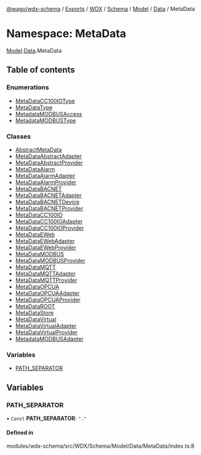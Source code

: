 [@wago/wdx-schema](../README.md) / [Exports](../modules.md) / [WDX](WDX.md) / [Schema](WDX.Schema.md) / [Model](WDX.Schema.Model.md) / [Data](WDX.Schema.Model.Data.md) / MetaData

# Namespace: MetaData

[Model](WDX.Schema.Model.md).[Data](WDX.Schema.Model.Data.md).MetaData

## Table of contents

### Enumerations

- [MetaDataCC100IOType](../enums/WDX.Schema.Model.Data.MetaData.MetaDataCC100IOType.md)
- [MetaDataType](../enums/WDX.Schema.Model.Data.MetaData.MetaDataType.md)
- [MetadataMODBUSAccess](../enums/WDX.Schema.Model.Data.MetaData.MetadataMODBUSAccess.md)
- [MetadataMODBUSType](../enums/WDX.Schema.Model.Data.MetaData.MetadataMODBUSType.md)

### Classes

- [AbstractMetaData](../classes/WDX.Schema.Model.Data.MetaData.AbstractMetaData.md)
- [MetaDataAbstractAdapter](../classes/WDX.Schema.Model.Data.MetaData.MetaDataAbstractAdapter.md)
- [MetaDataAbstractProvider](../classes/WDX.Schema.Model.Data.MetaData.MetaDataAbstractProvider.md)
- [MetaDataAlarm](../classes/WDX.Schema.Model.Data.MetaData.MetaDataAlarm.md)
- [MetaDataAlarmAdapter](../classes/WDX.Schema.Model.Data.MetaData.MetaDataAlarmAdapter.md)
- [MetaDataAlarmProvider](../classes/WDX.Schema.Model.Data.MetaData.MetaDataAlarmProvider.md)
- [MetaDataBACNET](../classes/WDX.Schema.Model.Data.MetaData.MetaDataBACNET.md)
- [MetaDataBACNETAdapter](../classes/WDX.Schema.Model.Data.MetaData.MetaDataBACNETAdapter.md)
- [MetaDataBACNETDevice](../classes/WDX.Schema.Model.Data.MetaData.MetaDataBACNETDevice.md)
- [MetaDataBACNETProvider](../classes/WDX.Schema.Model.Data.MetaData.MetaDataBACNETProvider.md)
- [MetaDataCC100IO](../classes/WDX.Schema.Model.Data.MetaData.MetaDataCC100IO.md)
- [MetaDataCC100IOAdapter](../classes/WDX.Schema.Model.Data.MetaData.MetaDataCC100IOAdapter.md)
- [MetaDataCC100IOProvider](../classes/WDX.Schema.Model.Data.MetaData.MetaDataCC100IOProvider.md)
- [MetaDataEWeb](../classes/WDX.Schema.Model.Data.MetaData.MetaDataEWeb.md)
- [MetaDataEWebAdapter](../classes/WDX.Schema.Model.Data.MetaData.MetaDataEWebAdapter.md)
- [MetaDataEWebProvider](../classes/WDX.Schema.Model.Data.MetaData.MetaDataEWebProvider.md)
- [MetaDataMODBUS](../classes/WDX.Schema.Model.Data.MetaData.MetaDataMODBUS.md)
- [MetaDataMODBUSProvider](../classes/WDX.Schema.Model.Data.MetaData.MetaDataMODBUSProvider.md)
- [MetaDataMQTT](../classes/WDX.Schema.Model.Data.MetaData.MetaDataMQTT.md)
- [MetaDataMQTTAdapter](../classes/WDX.Schema.Model.Data.MetaData.MetaDataMQTTAdapter.md)
- [MetaDataMQTTProvider](../classes/WDX.Schema.Model.Data.MetaData.MetaDataMQTTProvider.md)
- [MetaDataOPCUA](../classes/WDX.Schema.Model.Data.MetaData.MetaDataOPCUA.md)
- [MetaDataOPCUAAdapter](../classes/WDX.Schema.Model.Data.MetaData.MetaDataOPCUAAdapter.md)
- [MetaDataOPCUAProvider](../classes/WDX.Schema.Model.Data.MetaData.MetaDataOPCUAProvider.md)
- [MetaDataROOT](../classes/WDX.Schema.Model.Data.MetaData.MetaDataROOT.md)
- [MetaDataStore](../classes/WDX.Schema.Model.Data.MetaData.MetaDataStore.md)
- [MetaDataVirtual](../classes/WDX.Schema.Model.Data.MetaData.MetaDataVirtual.md)
- [MetaDataVirtualAdapter](../classes/WDX.Schema.Model.Data.MetaData.MetaDataVirtualAdapter.md)
- [MetaDataVirtualProvider](../classes/WDX.Schema.Model.Data.MetaData.MetaDataVirtualProvider.md)
- [MetadataMODBUSAdapter](../classes/WDX.Schema.Model.Data.MetaData.MetadataMODBUSAdapter.md)

### Variables

- [PATH\_SEPARATOR](WDX.Schema.Model.Data.MetaData.md#path_separator)

## Variables

### PATH\_SEPARATOR

• `Const` **PATH\_SEPARATOR**: ``"."``

#### Defined in

modules/wdx-schema/src/WDX/Schema/Model/Data/MetaData/index.ts:8
